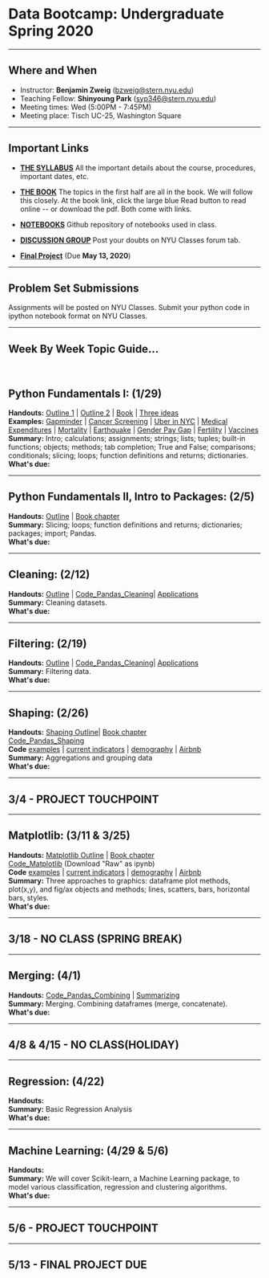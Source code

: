 # Data Bootcamp: Undergraduate Spring 2020

---

## Where and When
- Instructor: **Benjamin Zweig** (bzweig@stern.nyu.edu)
- Teaching Fellow: **Shinyoung Park** (syp346@stern.nyu.edu)<br>
- Meeting times: Wed (5:00PM - 7:45PM)
- Meeting place: Tisch UC-25, Washington Square

---
## Important Links

- **[THE SYLLABUS](https://github.com/nyusterndatabootcamp/NYU-Data-Bootcamp/blob/master/DataBootcamp_Syllabus_UG_S20.docx)** All the important details about the course, procedures, important dates, etc.

- **[THE BOOK](https://nyudatabootcamp.gitbook.io/thebook/)**  The topics in the first half are all in the book. We will follow this closely. At the book link, click the large blue Read button to read online -- or download the pdf.  Both come with links.

- **[NOTEBOOKS](https://github.com/nyusterndatabootcamp/notebooks/tree/master/book_notebooks)** Github repository of notebooks used in class.

- **[DISCUSSION GROUP](http://newclasses.nyu.edu/)** Post your doubts on NYU Classes forum tab.  


- **[Final Project](https://github.com/nyusterndatabootcamp/teaching_materials/blob/master/documents/bootcamp_project_turnin.pdf)** (Due **May 13, 2020**)

---
## Problem Set Submissions

Assignments will be posted on NYU Classes. Submit your python code in ipython notebook format on NYU Classes.

---

## Week By Week Topic Guide...

<br>

## Python Fundamentals I: (1/29) 
**Handouts:**  [Outline 1](https://github.com/nyusterndatabootcamp/teaching_materials/blob/master/documents/bootcamp_topic_intro.pdf) | [Outline 2](https://github.com/nyusterndatabootcamp/teaching_materials/blob/master/documents/bootcamp_topic_pyfun1.pdf) | [Book](https://nyudatabootcamp.gitbook.io/thebook) | [Three ideas](https://github.com/nyusterndatabootcamp/teaching_materials/blob/master/documents/bootcamp_3ideas.pdf) <br>
**Examples:**  [Gapminder](http://www.gapminder.org/world/) | [Cancer Screening](http://www.vox.com/2015/10/28/9631500/does-mammography-work) | [Uber in NYC](http://fivethirtyeight.com/features/uber-is-serving-new-yorks-outer-boroughs-more-than-taxis-are/) | [Medical Expenditures](http://www.nihcm.org/pdf/DataBrief3%20Final.pdf) | [Mortality](http://www.pnas.org/content/early/2015/10/29/1518393112.full.pdf) | [Earthquake](https://jawbone.com/blog/napa-earthquake-effect-on-sleep/) | [Gender Pay Gap](http://esoltas.blogspot.com/2014/04/how-big-is-gender-pay-gap_10.html) | [Fertility](http://www.randalolson.com/2015/08/23/small-multiples-vs-animated-gifs-for-showing-changes-in-fertility-rates-over-time/) | [Vaccines](http://graphics.wsj.com/infectious-diseases-and-vaccines/) <br>
**Summary:**  Intro; calculations; assignments; strings; lists; tuples; built-in functions; objects; methods; tab completion; True and False; comparisons; conditionals; slicing; loops; function definitions and returns; dictionaries.<br>
**What's due:** 

---
## Python Fundamentals II, Intro to Packages: (2/5) 
**Handouts:**  [Outline](https://github.com/nyusterndatabootcamp/teaching_materials/blob/master/documents/bootcamp_topic_pyfun2.pdf) | [Book chapter](https://nyudatabootcamp.gitbook.io/thebook/py-fun2) <br>
**Summary:**  Slicing; loops; function definitions and returns; dictionaries; packages; import; Pandas. <br>
**What's due:** 

---
## Cleaning: (2/12)
**Handouts:**  [Outline](https://github.com/nyusterndatabootcamp/teaching_materials/blob/master/documents/bootcamp_topic_pandas-clean.pdf) | [Code_Pandas_Cleaning](https://github.com/nyusterndatabootcamp/notebooks/blob/master/book_notebooks/bootcamp_pandas_adv1-clean.ipynb)| [Applications](https://github.com/NYUDataBootcamp/Lab/blob/master/UN_demography.ipynb) <br>
**Summary:**  Cleaning datasets.<br>
**What's due:** 

---
## Filtering: (2/19)
**Handouts:**  [Outline](https://github.com/nyusterndatabootcamp/teaching_materials/blob/master/documents/bootcamp_topic_pandas-clean.pdf) | [Code_Pandas_Cleaning](https://github.com/nyusterndatabootcamp/notebooks/blob/master/book_notebooks/bootcamp_pandas_adv1-clean.ipynb)| [Applications](https://github.com/NYUDataBootcamp/Lab/blob/master/UN_demography.ipynb) <br>
**Summary:**  Filtering data.<br>
**What's due:** 

---
## Shaping: (2/26)
**Handouts:** [Shaping Outline](https://github.com/nyusterndatabootcamp/teaching_materials/blob/master/documents/bootcamp_topic_pandas-shape.pdf)| [Book chapter](https://nyudatabootcamp.gitbook.io/thebook/graphs1) <br> [Code_Pandas_Shaping](https://github.com/nyusterndatabootcamp/notebooks/blob/master/book_notebooks/bootcamp_pandas_adv2-shape.ipynb) <br>
**Code** [examples](https://github.com/nyusterndatabootcamp/notebooks/blob/master/book_notebooks/bootcamp_examples.ipynb) | [current indicators](https://github.com/nyusterndatabootcamp/notebooks/blob/master/book_notebooks/bootcamp_indicators.ipynb) | [demography](https://github.com/NYUDataBootcamp/Lab/blob/master/UN_demography.ipynb) | [Airbnb](https://github.com/NYUDataBootcamp/Lab/blob/master/Airbnb_experiments_Chase.ipynb) <br>
**Summary:** Aggregations and grouping data <br>
**What's due:** 

---
## 3/4 - PROJECT TOUCHPOINT

---
## Matplotlib: (3/11 & 3/25)
**Handouts:** [Matplotlib Outline](https://github.com/NYUDataBootcamp/Materials/blob/master/Documents/bootcamp_topic_graphics.pdf) | [Book chapter](https://nyudatabootcamp.gitbook.io/thebook/graphs1) <br>
[Code_Matplotlib](https://github.com/NYUDataBootcamp/Materials/blob/master/Code/notebooks/bootcamp_graphics_s17_MBA.ipynb) (Download "Raw" as ipynb) <br>
**Code** [examples](https://github.com/nyusterndatabootcamp/notebooks/blob/master/book_notebooks/bootcamp_examples.ipynb) | [current indicators](https://github.com/nyusterndatabootcamp/notebooks/blob/master/book_notebooks/bootcamp_indicators.ipynb) | [demography](https://github.com/NYUDataBootcamp/Lab/blob/master/UN_demography.ipynb) | [Airbnb](https://github.com/NYUDataBootcamp/Lab/blob/master/Airbnb_experiments_Chase.ipynb) <br>
**Summary:** Three approaches to graphics: dataframe plot methods, plot(x,y), and fig/ax objects and methods; lines, scatters, bars, horizontal bars, styles.  <br>
**What's due:** 

---
## 3/18 - NO CLASS (SPRING BREAK)

---
## Merging: (4/1)
**Handouts:** [Code_Pandas_Combining](https://github.com/nyusterndatabootcamp/notebooks/blob/master/book_notebooks/bootcamp_pandas_adv4-merge-extended.ipynb) | [Summarizing](https://github.com/nyusterndatabootcamp/notebooks/blob/master/book_notebooks/bootcamp_pandas_adv5-summarize.ipynb) <br>
**Summary:**  Merging. Combining dataframes (merge, concatenate). <br>
**What's due:** 

---
## 4/8 & 4/15 - NO CLASS(HOLIDAY)

---
## Regression: (4/22)
**Handouts:** <br>
**Summary:**  Basic Regression Analysis <br>
**What's due:** 

---
## Machine Learning: (4/29 & 5/6)
**Handouts:** 
<br>
**Summary:**  We will cover Scikit-learn, a Machine Learning package, to model various classification, regression and clustering algorithms.<br>
**What's due:**

---
## 5/6 - PROJECT TOUCHPOINT

---
## 5/13 - FINAL PROJECT DUE
